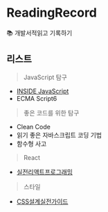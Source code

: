 # ReadingRecord
 📚 개발서적읽고 기록하기

## 리스트
> JavaScript 탐구
- [INSIDE JavaScript](https://github.com/minj0i/ReadingRecord/blob/main/INSIDE_JavaScript/index.md)
- ECMA Script6

> 좋은 코드를 위한 탐구
- Clean Code
- 읽기 좋은 자바스크립트 코딩 기법
- 함수형 사고

> React
- [실전리액트프로그래밍](https://github.com/minj0i/ReadingRecord/blob/main/Actual_React_Programming/index.md)

> 스타일
- [CSS설계실전가이드](https://github.com/minj0i/ReadingRecord/blob/main/CSS_Design_Guide/index.md)